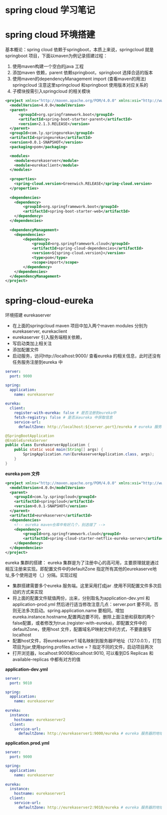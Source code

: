 # spring cloud 学习笔记
# spring cloud 环境搭建
基本概论：spring cloud 依赖于springboot，本质上来说，springcloud 就是springboot 项目，下面以maven为例记录搭建过程：
1. 使用maven构建一个空白的java 工程
2. 添加maven 依赖，parent 依赖springboot，springboot 选择合适的版本
3. 使用maven的dependencyManagement import (查看maven的用法) springcloud 注意这里springcloud 和springboot 使用版本对应关系的
4. 子模块按需引入springcloud 的相关模块
```xml
<project xmlns="http://maven.apache.org/POM/4.0.0" xmlns:xsi="http://www.w3.org/2001/XMLSchema-instance" xsi:schemaLocation="http://maven.apache.org/POM/4.0.0 http://maven.apache.org/xsd/maven-4.0.0.xsd">
  <modelVersion>4.0.0</modelVersion>
  <parent>
      <groupId>org.springframework.boot</groupId>
      <artifactId>spring-boot-starter-parent</artifactId>
      <version>2.1.3.RELEASE</version>
  </parent>
  <groupId>com.ly.springeureka</groupId>
  <artifactId>springeureka</artifactId>
  <version>0.0.1-SNAPSHOT</version>
  <packaging>pom</packaging>

  <modules>
  	<module>eurekaserver</module>
  	<module>eurekaclient</module>
  </modules>
  
  <properties>
  	<spring-cloud.version>Greenwich.RELEASE</spring-cloud.version>
  </properties>
  
  <dependencies>
  	<dependency>
	    <groupId>org.springframework.boot</groupId>
        <artifactId>spring-boot-starter-web</artifactId>
	</dependency>
  </dependencies>
  
  <dependencyManagement>
  	<dependencies>
  		<dependency>
		    <groupId>org.springframework.cloud</groupId>
		    <artifactId>spring-cloud-dependencies</artifactId>
		    <version>${spring-cloud.version}</version>
		    <type>pom</type>
		    <scope>import</scope>
		</dependency>
  	</dependencies>
  </dependencyManagement>
</project>
```
# spring-cloud-eureka
环境搭建 eurekaserver
- 在上面的springcloud maven 项目中加入两个maven modules 分别为eurekaserver, eurekaclient
- eurekaserver 引入服务端相关依赖，
- 写启动类加上相关注
- 添加配置文件
- 启动服务，访问http://localhost:9000/ 查看eureka 的相关信息，此时还没有任务服务注册到eureka 中

```yaml
server:
  port: 9000

spring:
  application:
    name: eurekaserver
    
eureka:
  client:
    register-with-eureka: false # 是否注册到eureka中
    fetch-registry: false # 是否从eureka 中获取信息
    service-url:
      defaultZone: http://localhost:${server.port}/eureka # eureka 服务器的地址

```

```java
@SpringBootApplication
@EnableEurekaServer
public class EurekaserverApplication {
	public static void main(String[] args) {
		SpringApplication.run(EurekaserverApplication.class, args);
	}
}

```
**eureka pom 文件**
```xml
<project xmlns="http://maven.apache.org/POM/4.0.0" xmlns:xsi="http://www.w3.org/2001/XMLSchema-instance" xsi:schemaLocation="http://maven.apache.org/POM/4.0.0 http://maven.apache.org/xsd/maven-4.0.0.xsd">
  <modelVersion>4.0.0</modelVersion>
  <parent>
    <groupId>com.ly.springcloud</groupId>
  	<artifactId>springcloud</artifactId>
    <version>0.0.1-SNAPSHOT</version>
  </parent>
  <artifactId>eurekaserver</artifactId>
  <dependencies>
	<!-- eureka maven仓库中有好几个，别选错了 -->
	<dependency>
        <groupId>org.springframework.cloud</groupId>
        <artifactId>spring-cloud-starter-netflix-eureka-server</artifactId>
    </dependency>
  </dependencies>
</project>
```
eureka 集群的搭建：
eureka 集群是为了注册中心的高可用，主要原理就是通过相互注册来实现。即配置文件中的defaultZone 指定所有其他的eurekaserve地址,多个使用逗号（,）分隔。实现过程
- 集群搭建需要多个eureka 服务端。这里采用打成jar .使用不同配置文件多次启动的方式来实现
- 将上面的配置文件赋值两份，出来，分别取名为application-dev.yml 和 application-prod.yml
然后进行适当修改注意几点：server.port 要不同，否则无法多次启动。spring.application.name 要相同。增加eureka.instance.hostname,配置两边要不同，删除上面注册和获取的两个false配置，或者修改为true.(register-with-eureka)，即配置文件中的defaultZone，使用host 文件，配置域名IP映射文件的方式，不要直接写localhost
- 配置host文件，将eurekaserver1 域名映射到服务器IP地址（127.0.0.1），打包项目为jar,使用spring.profiles.active = ? 指定不同的文件，启动项目两次
- 打开浏览器，localhost:9000和localhost:9010, 可以看到DS Replicas 和 available-replicas 中都有对方的值

**application-dev.yml**

```yaml
server:
  port: 9010

spring:
  application:
    name: eurekaserver
    
eureka:
  instance:
    hostname: eurekaserver2
  client:
    service-url:
      defaultZone: http://eurekaserver1:9000/eureka # eureka 服务器的地址

```
**application.prod.yml**
```yaml
server:
  port: 9000

spring:
  application:
    name: eurekaserver
    
eureka:
  instance:
    hostname: eurekaserver1
  client:
    service-url:
      defaultZone: http://eurekaserver2:9010/eureka # eureka 服务器的地址

```

